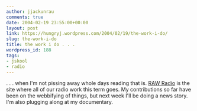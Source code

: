 ```yaml
---
author: jjackunrau
comments: true
date: 2004-02-19 23:55:00+00:00
layout: post
link: https://hungryj.wordpress.com/2004/02/19/the-work-i-do/
slug: the-work-i-do
title: the work i do . . .
wordpress_id: 188
tags:
- jskool
- radio
---
```


. . . when I'm not pissing away whole days reading that is. [RAW Radio](http://www.fims.uwo.ca/radio/index.htm) is the site where all of our radio work this term goes.  My contributions so far have been on the webbifying of things, but next week I'll be doing a news story.  I'm also plugging along at my documentary.
